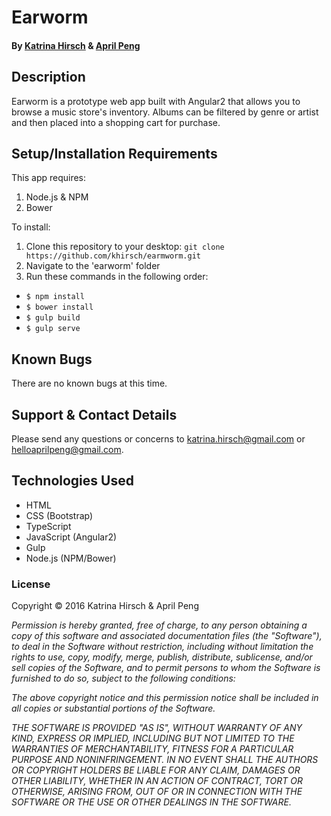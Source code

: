 # Earworm

#### By [Katrina Hirsch](https://github.com/khirsch) & [April Peng](https://github.com/helloapro/)

## Description

Earworm is a prototype web app built with Angular2 that allows you to browse a music store's inventory. Albums can be filtered by genre or artist and then placed into a shopping cart for purchase.

## Setup/Installation Requirements

This app requires:

1. Node.js & NPM
2. Bower

To install:

1. Clone this repository to your desktop: `git clone https://github.com/khirsch/earmworm.git`
2. Navigate to the 'earworm' folder
3. Run these commands in the following order:
  * `$ npm install`
  * `$ bower install`
  * `$ gulp build`
  * `$ gulp serve`

## Known Bugs

There are no known bugs at this time.

## Support & Contact Details

Please send any questions or concerns to katrina.hirsch@gmail.com or helloaprilpeng@gmail.com.

## Technologies Used

* HTML
* CSS (Bootstrap)
* TypeScript
* JavaScript (Angular2)
* Gulp
* Node.js (NPM/Bower)

### License

Copyright &copy; 2016 Katrina Hirsch & April Peng

_Permission is hereby granted, free of charge, to any person obtaining a copy of this software and associated documentation files (the "Software"), to deal in the Software without restriction, including without limitation the rights to use, copy, modify, merge, publish, distribute, sublicense, and/or sell copies of the Software, and to permit persons to whom the Software is furnished to do so, subject to the following conditions:_

_The above copyright notice and this permission notice shall be included in all copies or substantial portions of the Software._

_THE SOFTWARE IS PROVIDED "AS IS", WITHOUT WARRANTY OF ANY KIND, EXPRESS OR IMPLIED, INCLUDING BUT NOT LIMITED TO THE WARRANTIES OF MERCHANTABILITY, FITNESS FOR A PARTICULAR PURPOSE AND NONINFRINGEMENT. IN NO EVENT SHALL THE AUTHORS OR COPYRIGHT HOLDERS BE LIABLE FOR ANY CLAIM, DAMAGES OR OTHER LIABILITY, WHETHER IN AN ACTION OF CONTRACT, TORT OR OTHERWISE, ARISING FROM, OUT OF OR IN CONNECTION WITH THE SOFTWARE OR THE USE OR OTHER DEALINGS IN THE SOFTWARE._
